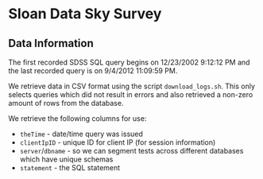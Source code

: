 # Sloan Data Sky Survey

## Data Information

The first recorded SDSS SQL query begins on 12/23/2002 9:12:12 PM and the last recorded query is on 9/4/2012 11:09:59 PM.

We retrieve data in CSV format using the script `download_logs.sh`. This only selects queries which did not result in errors and also retrieved a non-zero amount of rows from the database.

We retrieve the following columns for use:

* `theTime` - date/time query was issued
* `clientIpID` - unique ID for client IP (for session information)
* `server`/`dbname` - so we can segment tests across different databases which have unique schemas
* `statement` - the SQL statement
